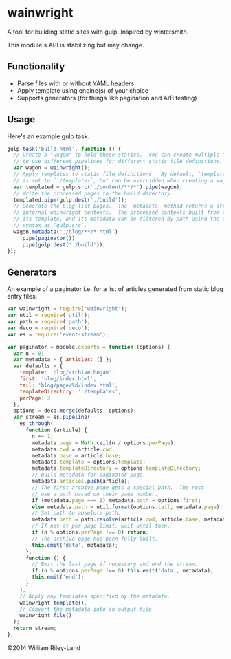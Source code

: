 wainwright
==========

A tool for building static sites with gulp.  Inspired by wintersmith.

This module's API is stabilizing but may change.  

Functionality
-------------

 * Parse files with or without YAML headers
 * Apply template using engine(s) of your choice
 * Supports generators (for things like pagination and A/B testing)

Usage
-----

Here's an example gulp task.

```javascript
gulp.task('build-html', function () {
  // Create a "wagon" to hold these statics.  You can create multiple "wagons"
  // to use different pipelines for different static file definitions.
  var wagon = wainwright();
  // Apply templates to static file definitions.  By default, `templateDirectory`
  // is set to `./templates`, but can be overridden when creating a wagon.  
  var templated = gulp.src('./content/**/*').pipe(wagon);
  // Write the processed pages to the build directory.
  templated.pipe(gulp.dest('./build'));
  // Generate the blog list pages.  The `metadata` method returns a stream of
  // internal wainwright contexts.  The processed contexts built from the file,
  // its template, and its metadata can be filtered by path using the same
  // syntax as `gulp.src`.
  wagon.metadata('./blog/**/*.html')
    .pipe(paginator())
    .pipe(gulp.dest('./build'));
});
```


 Generators
 ----------

An example of a paginator i.e. for a list of articles generated from static blog entry files.

```javascript
var wainwright = require('wainwright');
var util = require('util');
var path = require('path');
var deco = require('deco');
var es = require('event-stream');

var paginator = module.exports = function (options) {
  var n = 0;
  var metadata = { articles: [] };
  var defaults = {
    template: 'blog/archive.hogan',
    first: 'blog/index.html',
    tail: 'blog/page/%d/index.html',
    templateDirectory: './templates',
    perPage: 3
  };
  options = deco.merge(defaults, options);
  var stream = es.pipeline(
    es.through(
      function (article) {
        n += 1;
        metadata.page = Math.ceil(n / options.perPage);
        metadata.cwd = article.cwd;
        metadata.base = article.base;
        metadata.template = options.template;
        metadata.templateDirectory = options.templateDirectory;
        // Build metadata for paginator page.
        metadata.articles.push(article);
        // The first archive page gets a special path.  The rest
        // use a path based on their page number.
        if (metadata.page === 1) metadata.path = options.first;
        else metadata.path = util.format(options.tail, metadata.page);
        // Set path to absolute path.
        metadata.path = path.resolve(article.cwd, article.base, metadata.path);
        // If not at per-page limit, wait until then.
        if (n % options.perPage !== 0) return;
        // The archive page has been fully built.
        this.emit('data', metadata);
      },
      function () {
        // Emit the last page if necessary and end the stream.
        if (n % options.perPage !== 0) this.emit('data', metadata);
        this.emit('end');
      }
    ),
    // Apply any templates specified by the metadata.
    wainwright.template(),
    // Convert the metadata into an output file.
    wainwright.file()
  );  
  return stream;
};
```



©2014 William Riley-Land
